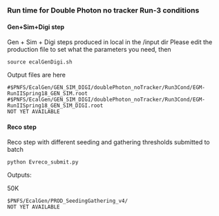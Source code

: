 ### Run time for Double Photon no tracker Run-3 conditions

#### Gen+Sim+Digi step
Gen + Sim + Digi steps produced in local in the /input dir
Please edit the production file to set what the parameters you need, then
```
source ecalGenDigi.sh
```

Output files are here
```
#$PNFS/EcalGen/GEN_SIM_DIGI/doublePhoton_noTracker/Run3Cond/EGM-RunIISpring18_GEN_SIM.root
#$PNFS/EcalGen/GEN_SIM_DIGI/doublePhoton_noTracker/Run3Cond/EGM-RunIISpring18_GEN_SIM_DIGI.root
NOT YET AVAILABLE
```
#### Reco step
Reco step with different seeding and gathering thresholds submitted to batch
```
python Evreco_submit.py
```
Outputs:

50K
```
$PNFS/EcalGen/PROD_SeedingGathering_v4/
NOT YET AVAILABLE
```
